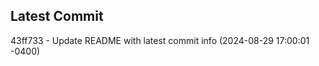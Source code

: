 
## Latest Commit
43ff733 - Update README with latest commit info (2024-08-29 17:00:01 -0400) <Yunxi-Zhou>
